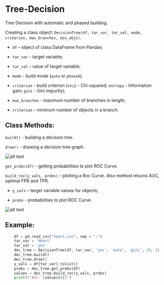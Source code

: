 # Tree-Decision
Tree Decision with automatic and phased building.

Creating a class object: `DecisionTree(df, tar_var, tar_val, mode, criterion, max_branches, min_objs)`.

  * `df` – object of class DataFrame from Pandas;

  * `tar_var` - target variable;

  * `tar_val` - value of target variable;
  
  * `mode` - build mode (`auto` or `phased`);
  
  * `criterion` - build criterion (`chi2` - Chi-squared; `entropy` - Information gain; `gini` - Gini impurity);
  
  * `max_branches` - maximum number of branches in length;
  
  * `criterion` - minimum number of objects in a branch.
  
 ## Class Methods:
  
`build()` - building a decision tree.
  
`draw()` - drawing a decision tree graph.
  
![alt text](https://sun9-12.userapi.com/impg/GQ7PrtBeTn4WD4tpJtLFMXO5dTNMomQUtKdxPg/PPYW8lZn-H8.jpg?size=2560x1023&quality=96&sign=de6ed80e0c120b36f0dea0680524a9e0&type=album)

`get_probs(df)` - getting probabilities to plot ROC Curve.

`build_roc(y_vals, probs)` - plotting a Roc Curve. Also method returns AUC, optimal FPR and TPR.

  * `y_vals` – target variable values for objects;

  * `probs` - probabilities to plot ROC Curve.

![alt text](https://sun9-12.userapi.com/impg/Axawhn5VLSa5D1EdNRF173-zdT1kFtFYAt_MPQ/EX7sb38gEIs.jpg?size=394x278&quality=96&sign=a635440a9ecc87317f52c76537343b43&type=album)

## Example:

```py
    df = pd.read_csv("heart.csv", sep = ";")
    tar_var = 'Heart'
    tar_val = 'yes'
    dec_tree = DecisionTree(df, tar_var, 'yes', 'auto', 'gini', 10, 1)
    dec_tree.build()
    dec_tree.draw()
    y_vals = df[tar_var].tolist()
    probs = dec_tree.get_probs(df)
    values = dec_tree.build_roc(y_vals, probs)
    print(f"AUC: {values[0]}")
```
